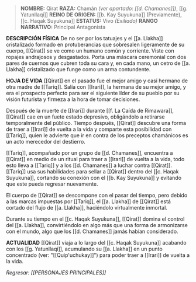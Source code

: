 > **NOMBRE:** Qirat
> **RAZA:** Chamán *(ver apartado: [[d. Chamanes]])*, [[g. Yatunllaqi]]
> **REINO DE ORIGEN:** [[b. Kay Suyukuna]] (Previamente), [[c. Haqak Suyukuna]]
> **ESTATUS:** Vivo _(Exiliado)_
> **RANGO NARRATIVO:** Principal Antagonista

**DESCRIPCIÓN FÍSICA**
De no ser por los tatuajes y el [[a. Llakha]] cristalizado formado en protuberancias que sobresalen ligeramente de su cuerpo, [[Qirat]] se ve como un humano común y corriente. Viste con ropajes andrajosos y desgastados. Porta una máscara ceremonial con dos pares de cuernos que cubren toda su cara y, en cada mano, un cetro de [[a. Llakha]] cristalizado que funge como un arma contundente.

**HOJA DE VIDA**
[[Qirat]] en el pasado fue el mejor amigo y casi hermano de otra madre de [[Tariq]]. Salía con [[Irari]], la hermana de su mejor amigo, y era el prospecto perfecto para ser el siguiente líder de su pueblo por su visión futurista y firmeza a la hora de tomar decisiones.

Después de la muerte de [[Irari]] durante [[f. La Caída de Rimawara]], [[Qirat]] cae en un fuete estado depresivo, obligándolo a retirarse temporalmente del público. Tiempo después, [[Qirat]] descubre una forma de traer a [[Irari]] de vuelta a la vida y comparte esta posibilidad con [[Tariq]], quien le advierte que ir en contra de los preceptos chamánicos es un acto merecedor del destierro.

[[Tariq]], acompañado por un grupo de [[d. Chamanes]], encuentra a [[Qirat]] en medio de un ritual para traer a [[Irari]] de vuelta a la vida, todo esto lleva a [[Tariq]] y a los [[d. Chamanes]] a luchar contra [[Qirat]].[[Tariq]] usa sus habilidades para sellar a [[Qirat]] dentro del [[c. Haqak Suyukuna]], cortando su conexión con el [[b. Kay Suyukuna]] y evitando que este pueda regresar nuevamente.

El cuerpo de [[Qirat]] se descompone con el pasar del tiempo, pero debido a las marcas impuestas por [[Tariq]], el [[a. Llakha]] de [[Qirat]] está cortado del flujo de [[a. Llakha]], haciéndolo virtualmente inmortal.

Durante su tiempo en el [[c. Haqak Suyukuna]], [[Qirat]] domina el control del [[a. Llakha]], convirtiéndolo en algo más que una forma de armonizarse con el mundo, algo que los [[d. Chamanes]] jamás habían considerado.

**ACTUALIDAD**
[[Qirat]] viaja a lo largo del [[c. Haqak Suyukuna]] acabando con los [[g. Yatunllaqi]], acumulando su [[a. Llakha]] en un punto concentrado (ver: "[[Quip'uchukay]]") para poder traer a [[Irari]] de vuelta a la vida.

*Regresar: [[PERSONAJES PRINCIPALES]]*
